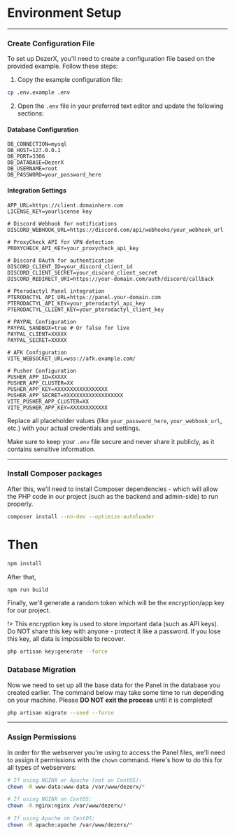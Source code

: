 # Environment Setup

***

### Create Configuration File

To set up DezerX, you'll need to create a configuration file based on the provided example. Follow these steps:

1. Copy the example configuration file:

```bash
cp .env.example .env
```

2. Open the `.env` file in your preferred text editor and update the following sections:

#### Database Configuration
```
DB_CONNECTION=mysql
DB_HOST=127.0.0.1
DB_PORT=3306
DB_DATABASE=DezerX
DB_USERNAME=root
DB_PASSWORD=your_password_here
```

#### Integration Settings
```
APP_URL=https://client.domainhere.com
LICENSE_KEY=yourlicense key

# Discord Webhook for notifications
DISCORD_WEBHOOK_URL=https://discord.com/api/webhooks/your_webhook_url

# ProxyCheck API for VPN detection
PROXYCHECK_API_KEY=your_proxycheck_api_key

# Discord OAuth for authentication
DISCORD_CLIENT_ID=your_discord_client_id
DISCORD_CLIENT_SECRET=your_discord_client_secret
DISCORD_REDIRECT_URI=https://your-domain.com/auth/discord/callback

# Pterodactyl Panel integration
PTERODACTYL_API_URL=https://panel.your-domain.com
PTERODACTYL_API_KEY=your_pterodactyl_api_key
PTERODACTYL_CLIENT_KEY=your_pterodactyl_client_key

# PAYPAL Configuration
PAYPAL_SANDBOX=true # Or false for live
PAYPAL_CLIENT=XXXXX
PAYPAL_SECRET=XXXXX

# AFK Configuration
VITE_WEBSOCKET_URL=wss://afk.example.com/

# Pusher Configuration
PUSHER_APP_ID=XXXXX
PUSHER_APP_CLUSTER=XX
PUSHER_APP_KEY=XXXXXXXXXXXXXXXXX
PUSHER_APP_SECRET=XXXXXXXXXXXXXXXXXXX
VITE_PUSHER_APP_CLUSTER=XX
VITE_PUSHER_APP_KEY=XXXXXXXXXXXX

```

Replace all placeholder values (like `your_password_here`, `your_webhook_url`, etc.) with your actual credentials and settings.

Make sure to keep your `.env` file secure and never share it publicly, as it contains sensitive information.
***

### Install Composer packages
After this, we'll need to install Composer dependencies - which will allow the PHP code in our project
(such as the backend and admin-side) to run properly.

```bash
composer install --no-dev --optimize-autoloader
```

# Then
```bash
npm install
```
After that,
```bash 
npm run build
```

Finally, we'll generate a random token which will be the encryption/app key for our project.

!> This encryption key is used to store important data (such as API keys).
Do NOT share this key with anyone - protect it like a password.
If you lose this key, all data is impossible to recover.

```bash
php artisan key:generate --force
```


### Database Migration
Now we need to set up all the base data for the Panel in the database you created earlier. The command below may take some time to run depending on your machine. Please **DO NOT exit the process** until it is completed!

```bash
php artisan migrate --seed --force
```

***

### Assign Permissions
In order for the webserver you're using to access the Panel files, we'll need to assign it permissions
with the `chown` command. Here's how to do this for all types of webservers:
```bash
# If using NGINX or Apache (not on CentOS):
chown -R www-data:www-data /var/www/dezerx/*

# If using NGINX on CentOS:
chown -R nginx:nginx /var/www/dezerx/*

# If using Apache on CentOS:
chown -R apache:apache /var/www/dezerx/*
```
